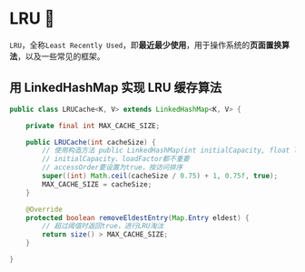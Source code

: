 # LRU :hammer:

`LRU`，全称`Least Recently Used`，即**最近最少使用**，用于操作系统的**页面置换算法**，以及一些常见的框架。

## 用 LinkedHashMap 实现 LRU 缓存算法

```java
public class LRUCache<K, V> extends LinkedHashMap<K, V> {

    private final int MAX_CACHE_SIZE;

    public LRUCache(int cacheSize) {
        // 使用构造方法 public LinkedHashMap(int initialCapacity, float loadFactor, boolean accessOrder)
        // initialCapacity、loadFactor都不重要
        // accessOrder要设置为true，按访问排序
        super((int) Math.ceil(cacheSize / 0.75) + 1, 0.75f, true);
        MAX_CACHE_SIZE = cacheSize;
    }

    @Override
    protected boolean removeEldestEntry(Map.Entry eldest) {
        // 超过阈值时返回true，进行LRU淘汰
        return size() > MAX_CACHE_SIZE;
    }

}
```